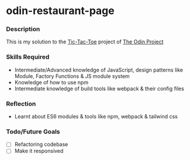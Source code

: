 # odin-restaurant-page

### Description
This is my solution to the [Tic-Tac-Toe](https://www.theodinproject.com/lessons/node-path-javascript-restaurant-page) project of [The Odin Project](https://www.theodinproject.com/)

### Skills Required
- Intermediate/Advanced knowledge of JavaScript, design patterns like Module, Factory Functions & JS module system
- Knowledge of how to use npm
- Intermediate knowledge of build tools like webpack & their config files

### Reflection
- Learnt about ES6 modules & tools like npm, webpack & tailwind css

### Todo/Future Goals
- [ ] Refactoring codebase
- [ ] Make it responsived